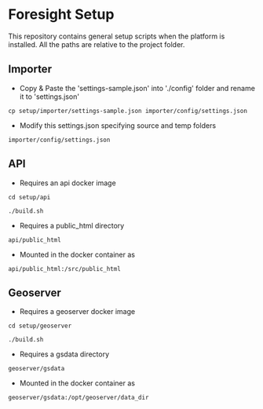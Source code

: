 # Foresight Setup

This repository contains general setup scripts when the platform is installed.
All the paths are relative to the project folder.


## Importer

- Copy & Paste the 'settings-sample.json' into './config' folder and rename it to 'settings.json'

`cp setup/importer/settings-sample.json importer/config/settings.json`

- Modify this settings.json specifying source and temp folders

`importer/config/settings.json`


## API

- Requires an api docker image

`cd setup/api`

`./build.sh`

- Requires a public_html directory

`api/public_html`

- Mounted in the docker container as

`api/public_html:/src/public_html`


## Geoserver

- Requires a geoserver docker image

`cd setup/geoserver`

`./build.sh`

- Requires a gsdata directory

`geoserver/gsdata`

- Mounted in the docker container as

`geoserver/gsdata:/opt/geoserver/data_dir`

